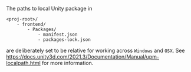 The paths to local Unity package in
```
<proj-root>/
	- frontend/
		- Packages/
			- manifest.json
			- packages-lock.json
```
are deliberately set to be relative for working across `Windows` and `OSX`. See https://docs.unity3d.com/2021.3/Documentation/Manual/upm-localpath.html for more information.
